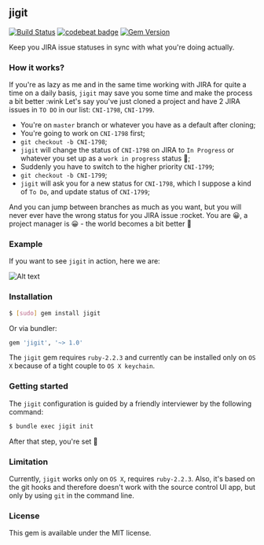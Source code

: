 ## jigit

[![Build Status](https://travis-ci.org/Antondomashnev/jigit.svg?branch=master)](https://travis-ci.org/Antondomashnev/jigit)
[![codebeat badge](https://codebeat.co/badges/05115118-11ff-49bb-9b84-73070afb0f3c)](https://codebeat.co/projects/github-com-antondomashnev-jigit)
[![Gem Version](https://badge.fury.io/rb/jigit.svg)](https://badge.fury.io/rb/jigit)

Keep you JIRA issue statuses in sync with what you're doing actually.

### How it works?

If you're as lazy as me and in the same time working with JIRA for quite a time on a daily basis,
`jigit` may save you some time and make the process a bit better :wink
Let's say you've just cloned a project and
have 2 JIRA issues in `TO DO` in our list: `CNI-1798`, `CNI-1799`.

* You're on `master` branch or whatever you have as a default after cloning;
* You're going to work on `CNI-1798` first;
* `git checkout -b CNI-1798`;
* `jigit` will change the status of `CNI-1798` on JIRA to `In Progress`
  or whatever you set up as a `work in progress` status 🎉;
* Suddenly you have to switch to the higher priority `CNI-1799`;
* `git checkout -b CNI-1799`;
* `jigit` will ask you for a new status for `CNI-1798`, which I suppose a kind of `To Do`,
  and update status of `CNI-1799`;

And you can jump between branches as much as you want, but you will never ever have the wrong status for you JIRA issue :rocket.
You are 😀, a project manager is 😀 - the world becomes a bit better 🙌

### Example

If you want to see `jigit` in action, here we are:

![Alt text](https://monosnap.com/file/N55dJTlNbz3j3SP1KHBaO6gtwV20OM.png)

### Installation

```sh
$ [sudo] gem install jigit
```

Or via bundler:

```ruby
gem 'jigit', '~> 1.0'
```

The `jigit` gem requires `ruby-2.2.3` and currently can be installed
only on `OS X` because of a tight couple to `OS X keychain`.

### Getting started

The `jigit` configuration is guided by a friendly interviewer by the following command:  

```sh
$ bundle exec jigit init
```

After that step, you're set 🚀

### Limitation

Currently, `jigit` works only on `OS X`, requires `ruby-2.2.3`. Also, it's based on the git hooks
and therefore doesn't work with the source control UI app, but only by using `git` in the command line.

### License

This gem is available under the MIT license.
